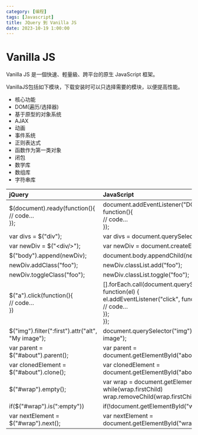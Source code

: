 ```yaml
---
category: [编程]
tags: [Javascript]
title: JQuery 到 Vanilla JS
date: 2023-10-19 1:00:00
---
```



# Vanilla JS

Vanilla JS 是一個快速、輕量級、跨平台的原生 JavaScript 框架。

VanillaJS包括如下模块，下载安装时可以只选择需要的模块，以便提高性能。

 - 核心功能
 - DOM(遍历/选择器)
 - 基于原型的对象系统
 - AJAX
 - 动画
 - 事件系统
 - 正则表达式
 - 函数作为第一类对象
 - 闭包
 - 数学库
 - 数组库
 - 字符串库


|jQuery|JavaScript|
|:---|:---|
|\$(document).ready(function(){<br>  // code…<br>});|document.addEventListener("DOMContentLoaded", function(){<br>  // code…<br>});|
|var divs = \$("div");| var divs = document.querySelectorAll("div");|
|var newDiv = \$("\<div\/>");| var newDiv = document.createElement("div");|
|\$("body").append(newDiv);| document.body.appendChild(newDiv);|
|newDiv.addClass("foo"); |newDiv.classList.add("foo");|
|newDiv.toggleClass("foo"); |newDiv.classList.toggle("foo");|
|\$("a").click(function(){<br>// code…<br>})|[].forEach.call(document.querySelectorAll("a"), function(el) {<br>el.addEventListener("click", function() {<br>// code…<br>});<br>});|
|\$("img").filter(":first").attr("alt", "My image"); |document.querySelector("img").setAttribute("alt", "My image");|
|var parent = \$("#about").parent(); |var parent = document.getElementById("about").parentNode;|
|var clonedElement = \$("#about").clone(); |var clonedElement = document.getElementById("about").cloneNode(true);|
|\$("#wrap").empty();| var wrap = document.getElementById("wrap");<br>while(wrap.firstChild) wrap.removeChild(wrap.firstChild);|
|if(\$("#wrap").is(":empty"))| if(!document.getElementById("wrap").hasChildNodes())|
|var nextElement = \$("#wrap").next(); |var nextElement = document.getElementById("wrap").nextSibling;|